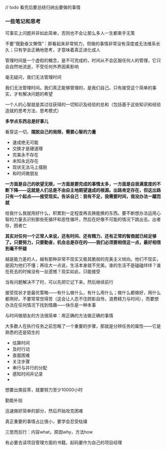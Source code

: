 // todo 看完后要总结归纳出要做的事情

### 一些笔记和思考

可事实上问题并非如此简单，否则也不会让那么多人一生都束手无策

不要“既勤奋又懒惰”：即看起来非常努力，但做的事情非常没有深度或无法维系长久；只有学会正确地思考，才意味着真正进化成人

管理时间是一个虚假的概念，是不可完成的，时间从不会区服任何人的管理，它只会自然地流逝，不受任何外界因素影响

毫无疑问，我们无法管理时间

我们无法管理时间。我们真正能够管理的，是我们自己。只有接受这个简单的事实，才有解决问题的希望

一个人的心智就是其过往获得的一切知识及经验的总和（包括基于这些知识和经验造就的思考方法、思考模式）

**多学点东西总是好事儿**

看穿这一切，**摆脱自己的局限，需要心智的力量**


- 速成绝无可能
- 交换才是硬道理
- 完美永不存在
- 未知永远存在
- 现状无法马上摆脱
- 和时间做朋友


**一方面是自己的欲望无限，一方面是要完成的事情太多，一方面是自我满意度的不断下降——这就是人们总是不由自主地期望速成的根源。出路肯定存在，但这出路只有一个起点——接受现实。告诉自己：我有不足，我需要时间，我没办法一蹴而就**

给我什么我就用好什么，积累到一定程度再去换能换的东西。要不断想办法运用心智的力量去识别那些死循环和恶性循环，然后在好像不可能的情况下跳出去。出者存，困者亡

**其实对任何一个正常人来说，还有时间、还有精力、还有正常的智商就已经足够了。只要努力，只要勤奋，机会总是存在的——我们必须要相信这一点，最好相信到毫不怀疑**

越是能力差的人，越有那种非常不现实又极其脆弱的完美主义倾向。他们不现实，是因为他们不懂；再往大一点说，生活本身就不完美。谁的生活不是磕磕绊绊？谁在死去的时候没有一丝遗憾？现实如此，只能接受

当有问题解决不了时，可以先把它记下来，然后继续前行

接受现状才是最优策略——有什么做什么，有什么用什么；做什么都做好，用什么都用好。不要常常觉得苦（这会让人忍不住顾影自怜，浪费精力与时间），而要想办法在任何情况下找到情趣——快乐是一种本事

与时间做朋友的方法很简单：用正确的方法做正确的事情

大多数人在执行任务之前忽略了一个重要的步骤，那就是分辨任务的属性——它是熟悉的还是陌生的

- 估算时间
- 及时行动
- 直面困难
- 关注步骤
- 串行与并行的分配
- 感知时间并记录
- 

想要出类拔萃，就要努力至少10000小时

勤能补拙

迅速做好简单的部分，然后开始攻克困难

真正重要的事情占比很小，要学会忍受枯燥

三思而后行：内容what，原因why，方法how

有必要去读项目管理方面的书籍，起码要作为自己的项目经理



